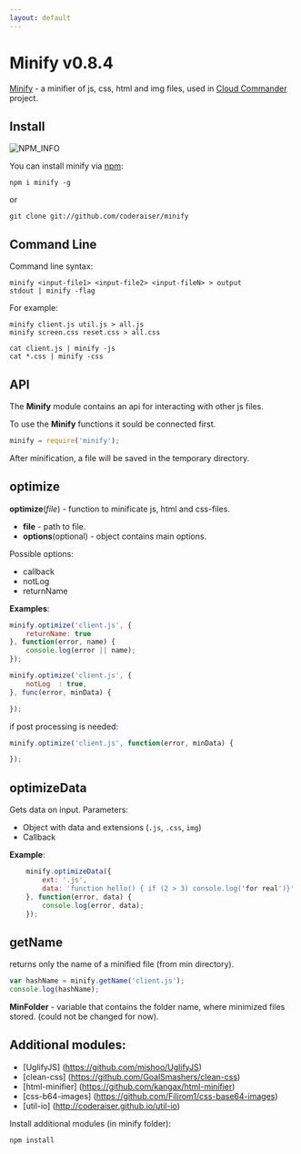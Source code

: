 ```yaml
---
layout: default
---
```


Minify v0.8.4
===============
[NPM_INFO_IMG]:             https://nodei.co/npm/minify.png?stars

[Minify](http://coderaiser.github.io/minify "Minify") - a minifier of js, css, html and img files,
used in [Cloud Commander](http://cloudcmd.io "Cloud Commander") project.

Install
---------------
![NPM_INFO][NPM_INFO_IMG]

You can install minify via [npm](https://www.npmjs.org/):

    npm i minify -g
or
    
    git clone git://github.com/coderaiser/minify

Command Line
---------------
Command line syntax:

```
minify <input-file1> <input-file2> <input-fileN> > output
stdout | minify -flag
```
For example:

```
minify client.js util.js > all.js
minify screen.css reset.css > all.css

cat client.js | minify -js
cat *.css | minify -css
```

API
---------------
The **Minify** module contains an api for interacting with other js files.

To use the **Minify** functions it sould be connected first.

```js
minify = require('minify');
```
After minification, a file will be saved in the temporary directory.

## optimize
**optimize**(*file*) - function to minificate js, html and css-files.

 - **file**                 - path to file.
 - **options**(optional)    - object contains main options.

Possible options:
 - callback
 - notLog
 - returnName

**Examples**:

```js
minify.optimize('client.js', {
    returnName: true
}, function(error, name) {
    console.log(error || name);
});
```

```js
minify.optimize('client.js', {
    notLog  : true,
}, func(error, minData) {

});
```

if post processing is needed: 

```js
minify.optimize('client.js', function(error, minData) {

});
```

## optimizeData
Gets data on input.
Parameters:
- Object with data and extensions (`.js`, `.css`, `img`)
- Callback

**Example**:

```js
    minify.optimizeData({
        ext: '.js',
        data: 'function hello() { if (2 > 3) console.log('for real')}'
    }, function(error, data) {
        console.log(error, data);
    });
```

## getName
returns only the name of a minified file (from min directory).

```js
var hashName = minify.getName('client.js');
console.log(hashName);
```

**MinFolder** - variable that contains the folder name, where minimized files stored.
                (could not be changed for now).
                
Additional modules:
---------------
- [UglifyJS] (https://github.com/mishoo/UglifyJS)
- [clean-css] (https://github.com/GoalSmashers/clean-css)
- [html-minifier] (https://github.com/kangax/html-minifier)
- [css-b64-images] (https://github.com/Filirom1/css-base64-images)
- [util-io] (http://coderaiser.github.io/util-io)

Install additional modules (in minify folder):

    npm install
